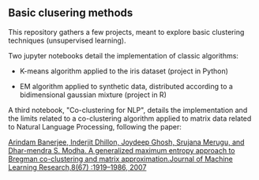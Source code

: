 ## Basic clusering methods

This repository gathers a few projects, meant to explore basic clustering techniques (unsupervised learning).

Two jupyter notebooks detail the implementation of classic algorithms:

* K-means algorithm applied to the iris dataset (project in Python)

* EM algorithm applied to synthetic data, distributed according to a bidimensional gaussian mixture (project in R)

A third notebook, "Co-clustering for NLP", details the implementation and the limits related to a co-clustering algorithm applied to matrix data related to Natural Language Processing, following the paper:

[Arindam Banerjee, Inderjit Dhillon, Joydeep Ghosh, Srujana Merugu, and Dhar-mendra  S.  Modha.   A  generalized  maximum  entropy  approach  to  Bregman  co-clustering  and  matrix  approximation.Journal  of  Machine  Learning  Research,8(67) :1919–1986, 2007](https://www.jmlr.org/papers/volume8/banerjee07a/banerjee07a.pdf)
